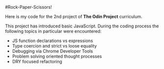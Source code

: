 #Rock-Paper-Scissors!

Here is my code for the 2nd project of **The Odin Project** curriculum.

This project has introduced basic JavaScript. During the coding process the following topics in particular were encountered:

- JS function declarations vs expressions
- Type coercion and strict vs loose equality
- Debugging via Chrome Developer Tools
- Problem solving oriented thought processes
- DRY focused refactoring
